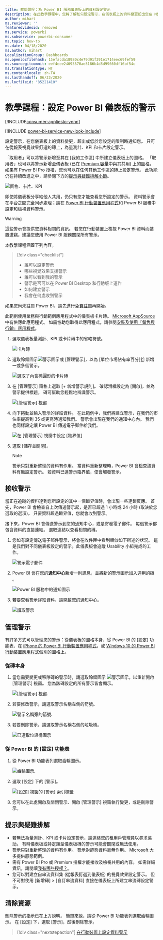 ```yaml
---
title: 教學課程：為 Power BI 服務儀表板上的資料設定警示
description: 在此教學課程中，您將了解如何設定警示，在儀表板上的資料變更超出您在 Microsoft Power BI 服務中設定的限制時通知您。
author: mihart
ms.reviewer: ''
featuredvideoid: removed
ms.service: powerbi
ms.subservice: powerbi-consumer
ms.topic: how-to
ms.date: 04/18/2020
ms.author: mihart
LocalizationGroup: Dashboards
ms.openlocfilehash: 15efacda18980c4e79d91f291e1714eec69fef59
ms.sourcegitcommit: eef4eee24695570ae3186b4d8d99660df16bf54c
ms.translationtype: HT
ms.contentlocale: zh-TW
ms.lasthandoff: 06/23/2020
ms.locfileid: "85221410"
---
```

# <a name="tutorial-set-alerts-on-power-bi-dashboards"></a>教學課程：設定 Power BI 儀表板的警示

[!INCLUDE[consumer-appliesto-ynnn](../includes/consumer-appliesto-ynnn.md)]

[!INCLUDE [power-bi-service-new-look-include](../includes/power-bi-service-new-look-include.md)]

設定警示，在您儀表板上的資料變更，超出或低於您設定的限制時通知您。 只可在從報表視覺效果釘選的磚上，為量測計、KPI 和卡片設定警示。 

「取用者」可以將警示新增至其在 [我的工作區] 中所建立儀表板上的圖格。 「取用者」也可以將警示新增至儀表板 (已在 [Premium 容量](end-user-license.md)中與其共用) 上的圖格。 如果有 Power BI Pro 授權，您也可以在任何其他工作區的磚上設定警示。
此功能仍在持續改進之中，請參閱下方的[提示與疑難排解小節](#tips-and-troubleshooting)。

![圖格、卡片、KPI](media/end-user-alerts/card-gauge-kpi.png)

即使將儀表板分享給他人共用，仍只有您才能查看您所設定的警示。 資料警示會在平台之間完全同步處理；請在 [ Power BI 行動裝置應用程式](mobile/mobile-set-data-alerts-in-the-mobile-apps.md)和 Power BI 服務中設定和檢視資料警示。 

> [!WARNING]
> 這些警示會提供您資料相關的資訊。 若您在行動裝置上檢視 Power BI 資料而裝置遭竊，建議您使用 Power BI 服務關閉所有警示。
> 

本教學課程涵蓋下列內容。
> [!div class="checklist"]
> * 誰可以設定警示
> * 哪些視覺效果支援警示
> * 誰可以看到我的警示
> * 警示是否可以在 Power BI Desktop 和行動版上運作
> * 如何建立警示
> * 我會在何處收到警示

如果您尚未註冊 Power BI，請先進行[免費註冊](https://app.powerbi.com/signupredirect?pbi_source=web)再開始。

此範例使用業務與行銷範例應用程式中的儀表板卡片磚。 [Microsoft AppSource](https://appsource.microsoft.com) 中有供應此應用程式。 如需協助您取得此應用程式，請參閱[安裝及使用「銷售與行銷」應用程式](end-user-app-marketing.md)。

1. 選取儀表板量測計、KPI 或卡片磚中的省略符號。
   
   ![卡片磚](media/end-user-alerts/power-bi-cards.png)
2. 選取鈴鐺圖示![警示圖示](media/end-user-alerts/power-bi-bell-icon.png)或 [管理警示]，以為 [單位市場佔有率百分比] 新增一或多個警示。

   ![選取了內含橢圓形的卡片磚](media/end-user-alerts/power-bi-ellipses.png)

   
1. 在 [管理警示] 窗格上選取 [+ 新增警示規則]。  確認滑桿設定為 [開啟]，並為警示提供標題。 磚可幫助您輕鬆地辨識警示。
   
   ![[管理警示] 視窗](media/end-user-alerts/power-bi-manage-alert.png)
4. 向下捲動並輸入警示的詳細資料。  在此範例中，我們將建立警示，在我們的市佔率提高到 35 或更高時通知我們。 警示會出現在我們的通知中心內。 我們也同樣設定讓 Power BI 傳送電子郵件給我們。
   
   ![在 [管理警示] 視窗中設定 [臨界值]](media/end-user-alerts/power-bi-manage-alert-details.png)
5. 選取 [儲存並關閉]。
 
   > [!NOTE]
   > 警示只對重新整理的資料有作用。 當資料重新整理時，Power BI 會檢查該資料有無設定警示。 若資料已達警示臨界值，便會觸發警示。 
   > 

## <a name="receiving-alerts"></a>接收警示
當正在追蹤的資料達到您所設定的其中一個臨界值時，會出現一些連鎖反應。 首先，Power BI 會檢查自上次傳送警示起，是否已超過 1 小時或 24 小時 (取決於您選取的選項)。 只要資料超過臨界值，您就會收到警示。

接下來，Power BI 會傳送警示到您的通知中心，或是寄發電子郵件。 每個警示都包含資料的直接連結。 選取連結以查看相關的磚。  

1. 您如有設定傳送電子郵件警示，將會在收件匣中看到類似如下所述的狀況。 這是我們對不同儀表板設定的警示。此儀表板會追蹤 Usability 小組完成的工作。
   
   ![警示電子郵件](media/end-user-alerts/power-bi-alert-email.png)
2. Power BI 會在您的**通知中心**新增一則訊息，並將新的警示圖示加入適用的磚 。
   
   ![Power BI 服務中的通知圖示](media/end-user-alerts/power-bi-task-alert.png)
3. 若要查看警示詳細資料，請開啟您的通知中心。
   
    ![讀取警示](media/end-user-alerts/power-bi-notification.png)
   
  

## <a name="managing-alerts"></a>管理警示

有許多方式可以管理您的警示：從儀表板的圖格本身、從 Power BI 的 [設定] 功能表、在 [iPhone 的 Power BI 行動裝置應用程式](mobile/mobile-set-data-alerts-in-the-mobile-apps.md)，或 [Windows 10 的 Power BI 行動裝置應用程式](mobile/mobile-set-data-alerts-in-the-mobile-apps.md)個別的圖格上。

### <a name="from-the-tile-itself"></a>從磚本身

1. 當您需要變更或移除磚的警示時，請選取鈴鐺圖示 ![警示圖示](media/end-user-alerts/power-bi-bell-icon.png)，以重新開啟 [管理警示] 視窗。 您為該磚設定的所有警示皆會顯示。
   
    ![[管理警示] 視窗](media/end-user-alerts/power-bi-manage-alerts.png).
2. 若要修改警示，請選取警示名稱左側的箭號。
   
    ![警示名稱旁的箭號](media/end-user-alerts/power-bi-modify-alert.png).
3. 若要刪除警示，請選取警示名稱右側的垃圾桶。
   
      ![已選取垃圾桶圖示](media/end-user-alerts/power-bi-alert-delete.png)

### <a name="from-the-power-bi-settings-menu"></a>從 Power BI 的 [設定] 功能表

1. 從 Power BI 功能表列選取齒輪圖示。
   
    ![齒輪圖示](media/end-user-alerts/powerbi-gear-icon.png).
2. 選取 [設定] 下的 [警示]。
   
    ![[設定] 視窗的 [警示] 索引標籤](media/end-user-alerts/power-bi-alert-settings.png)
3. 您可以在此處開啟及關閉警示、開啟 [管理警示] 視窗執行變更，或是刪除警示。

## <a name="tips-and-troubleshooting"></a>提示與疑難排解 

* 若無法為量測計、KPI 或卡片設定警示，請連絡您的租用戶管理員以尋求協助。 有時儀表板或特定類型儀表板磚的警示可能會關閉或無法使用。
* 警示只對重新整理的資料有作用。 警示對靜態資料毫無作用。 Microsoft 大多提供靜態範例。 
* 需有 Power BI Pro 或 Premium 授權才能接收及檢視共用的內容。 如需詳細資訊，請閱讀[我有哪些授權？](end-user-license.md)。
* 您可以對建立自串流資料集 (從報表釘選到儀表板) 的視覺效果設定警示。 但不可對使用 [新增磚] > [自訂串流資料] 直接在儀表板上所建立串流磚設定警示。


## <a name="clean-up-resources"></a>清除資源
刪除警示的指示已在上方說明。 簡單來說，請從 Power BI 功能表列選取齒輪圖示。 在 [設定] 下，選取 [警示]，然後刪除警示。

> [!div class="nextstepaction"]
> [在行動裝置上設定資料警示](mobile/mobile-set-data-alerts-in-the-mobile-apps.md)


